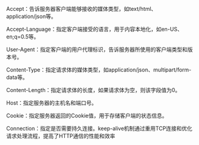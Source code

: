 ‌Accept‌：告诉服务器客户端能够接收的媒体类型，如text/html、application/json等。

‌Accept-Language‌：指定客户端接受的语言，用于内容本地化，如en-US、en;q=0.5等。

‌User-Agent‌：指定客户端的用户代理标识，告诉服务器所使用的客户端类型和版本号。

‌Content-Type‌：指定请求体的媒体类型，如application/json、multipart/form-data等。

‌Content-Length‌：指定请求体的长度，如果请求体为空，则该字段值为0。

‌Host‌：指定服务器的主机名和端口号。

‌Cookie‌：指定服务器返回的Cookie值，用于存储客户端的状态信息。

‌Connection‌：指定是否需要持久连接。keep-alive机制通过重用TCP连接和优化请求处理流程，提高了HTTP通信的性能和效率
